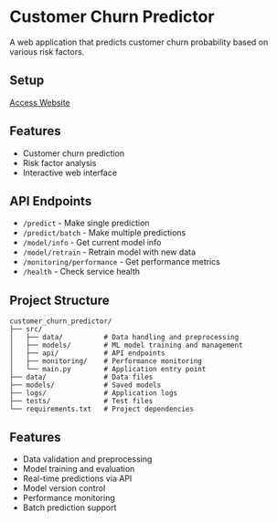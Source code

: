 # Customer Churn Predictor

A web application that predicts customer churn probability based on various risk factors.

## Setup

[Access Website](https://customer-churn-prediction-app-wn4q.onrender.com/)

## Features
- Customer churn prediction
- Risk factor analysis
- Interactive web interface

## API Endpoints

- `/predict` - Make single prediction
- `/predict/batch` - Make multiple predictions
- `/model/info` - Get current model info
- `/model/retrain` - Retrain model with new data
- `/monitoring/performance` - Get performance metrics
- `/health` - Check service health


## Project Structure

```
customer_churn_predictor/
├── src/
│   ├── data/          # Data handling and preprocessing
│   ├── models/        # ML model training and management
│   ├── api/           # API endpoints
│   ├── monitoring/    # Performance monitoring
│   └── main.py        # Application entry point
├── data/              # Data files
├── models/            # Saved models
├── logs/              # Application logs
├── tests/             # Test files
└── requirements.txt   # Project dependencies
```

## Features

- Data validation and preprocessing
- Model training and evaluation
- Real-time predictions via API
- Model version control
- Performance monitoring
- Batch prediction support
